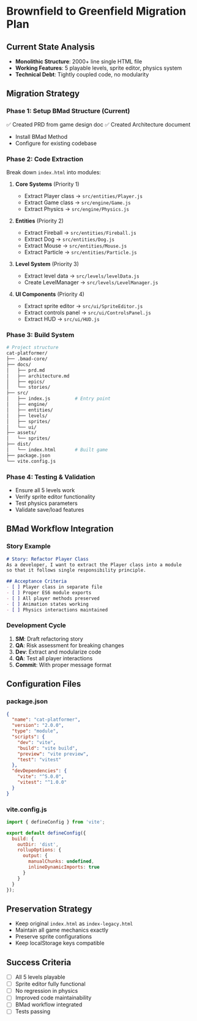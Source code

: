 # Brownfield to Greenfield Migration Plan

## Current State Analysis
- **Monolithic Structure**: 2000+ line single HTML file
- **Working Features**: 5 playable levels, sprite editor, physics system
- **Technical Debt**: Tightly coupled code, no modularity

## Migration Strategy

### Phase 1: Setup BMad Structure (Current)
✅ Created PRD from game design doc
✅ Created Architecture document
- Install BMad Method
- Configure for existing codebase

### Phase 2: Code Extraction
Break down `index.html` into modules:

1. **Core Systems** (Priority 1)
   - Extract Player class → `src/entities/Player.js`
   - Extract Game class → `src/engine/Game.js`
   - Extract Physics → `src/engine/Physics.js`

2. **Entities** (Priority 2)
   - Extract Fireball → `src/entities/Fireball.js`
   - Extract Dog → `src/entities/Dog.js`
   - Extract Mouse → `src/entities/Mouse.js`
   - Extract Particle → `src/entities/Particle.js`

3. **Level System** (Priority 3)
   - Extract level data → `src/levels/levelData.js`
   - Create LevelManager → `src/levels/LevelManager.js`

4. **UI Components** (Priority 4)
   - Extract sprite editor → `src/ui/SpriteEditor.js`
   - Extract controls panel → `src/ui/ControlsPanel.js`
   - Extract HUD → `src/ui/HUD.js`

### Phase 3: Build System
```bash
# Project structure
cat-platformer/
├── .bmad-core/
├── docs/
│   ├── prd.md
│   ├── architecture.md
│   ├── epics/
│   └── stories/
├── src/
│   ├── index.js         # Entry point
│   ├── engine/
│   ├── entities/
│   ├── levels/
│   ├── sprites/
│   └── ui/
├── assets/
│   └── sprites/
├── dist/
│   └── index.html       # Built game
├── package.json
└── vite.config.js
```

### Phase 4: Testing & Validation
- Ensure all 5 levels work
- Verify sprite editor functionality
- Test physics parameters
- Validate save/load features

## BMad Workflow Integration

### Story Example
```markdown
# Story: Refactor Player Class
As a developer, I want to extract the Player class into a module
so that it follows single responsibility principle.

## Acceptance Criteria
- [ ] Player class in separate file
- [ ] Proper ES6 module exports
- [ ] All player methods preserved
- [ ] Animation states working
- [ ] Physics interactions maintained
```

### Development Cycle
1. **SM**: Draft refactoring story
2. **QA**: Risk assessment for breaking changes
3. **Dev**: Extract and modularize code
4. **QA**: Test all player interactions
5. **Commit**: With proper message format

## Configuration Files

### package.json
```json
{
  "name": "cat-platformer",
  "version": "2.0.0",
  "type": "module",
  "scripts": {
    "dev": "vite",
    "build": "vite build",
    "preview": "vite preview",
    "test": "vitest"
  },
  "devDependencies": {
    "vite": "^5.0.0",
    "vitest": "^1.0.0"
  }
}
```

### vite.config.js
```javascript
import { defineConfig } from 'vite';

export default defineConfig({
  build: {
    outDir: 'dist',
    rollupOptions: {
      output: {
        manualChunks: undefined,
        inlineDynamicImports: true
      }
    }
  }
});
```

## Preservation Strategy
- Keep original `index.html` as `index-legacy.html`
- Maintain all game mechanics exactly
- Preserve sprite configurations
- Keep localStorage keys compatible

## Success Criteria
- [ ] All 5 levels playable
- [ ] Sprite editor fully functional
- [ ] No regression in physics
- [ ] Improved code maintainability
- [ ] BMad workflow integrated
- [ ] Tests passing